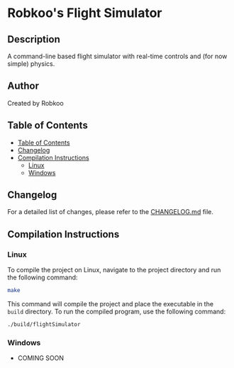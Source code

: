 # Robkoo's Flight Simulator

## Description

A command-line based flight simulator with real-time controls and (for now simple) physics.

## Author

Created by Robkoo

## Table of Contents

- [Table of Contents](#table-of-contents)
- [Changelog](#changelog)
- [Compilation Instructions](#compilation-instructions)
    - [Linux](#linux)
    - [Windows](#windows)

## Changelog

For a detailed list of changes, please refer to the [CHANGELOG.md](CHANGELOG.md) file.

## Compilation Instructions

### Linux

To compile the project on Linux, navigate to the project directory and run the following command:

```sh
make
```

This command will compile the project and place the executable in the `build` directory. To run the compiled program, use the following command:

```sh
./build/flightSimulator
```

### Windows

- COMING SOON